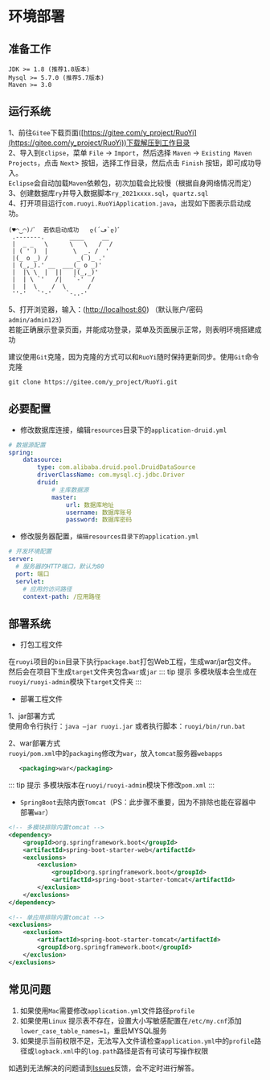 # 环境部署

## 准备工作

~~~
JDK >= 1.8 (推荐1.8版本)
Mysql >= 5.7.0 (推荐5.7版本)
Maven >= 3.0
~~~


## 运行系统

1、前往`Gitee`下载页面([https://gitee.com/y_project/RuoYi](https://gitee.com/y_project/RuoYi))下载解压到工作目录  
2、导入到`Eclipse`，菜单 `File` -> `Import`，然后选择 `Maven` -> `Existing Maven Projects`，点击 `Next`> 按钮，选择工作目录，然后点击 `Finish` 按钮，即可成功导入。  
`Eclipse`会自动加载`Maven`依赖包，初次加载会比较慢（根据自身网络情况而定）  
3、创建数据库`ry`并导入数据脚本`ry_2021xxxx.sql`，`quartz.sql`  
4、打开项目运行`com.ruoyi.RuoYiApplication.java`，出现如下图表示启动成功。 
```
(♥◠‿◠)ﾉﾞ  若依启动成功   ლ(´ڡ`ლ)ﾞ  
 .-------.       ____     __        
 |  _ _   \      \   \   /  /    
 | ( ' )  |       \  _. /  '       
 |(_ o _) /        _( )_ .'         
 | (_,_).' __  ___(_ o _)'          
 |  |\ \  |  ||   |(_,_)'         
 |  | \ `'   /|   `-'  /           
 |  |  \    /  \      /           
 ''-'   `'-'    `-..-'    
``` 
5、打开浏览器，输入：([http://localhost:80](http://localhost:80)) （默认账户/密码 `admin/admin123`）  
若能正确展示登录页面，并能成功登录，菜单及页面展示正常，则表明环境搭建成功  

建议使用`Git`克隆，因为克隆的方式可以和`RuoYi`随时保持更新同步。使用`Git`命令克隆  
```
git clone https://gitee.com/y_project/RuoYi.git
```

## 必要配置

* 修改数据库连接，编辑`resources`目录下的`application-druid.yml`
``` yml {9-11}
# 数据源配置
spring:
    datasource:
        type: com.alibaba.druid.pool.DruidDataSource
        driverClassName: com.mysql.cj.jdbc.Driver
        druid:
            # 主库数据源
            master:
                url: 数据库地址
                username: 数据库账号
                password: 数据库密码
```
   
* 修改服务器配置，`编辑resources目录下的application.yml`
``` yml {4-7}
# 开发环境配置
server:
  # 服务器的HTTP端口，默认为80
  port: 端口
  servlet:
    # 应用的访问路径
    context-path: /应用路径
```


## 部署系统

* 打包工程文件

在`ruoyi`项目的`bin`目录下执行`package.bat`打包Web工程，生成war/jar包文件。  
然后会在项目下生成`target`文件夹包含`war`或`jar`
::: tip 提示
多模块版本会生成在`ruoyi/ruoyi-admin`模块下`target`文件夹
:::

* 部署工程文件
 
1、jar部署方式  
   使用命令行执行：`java –jar ruoyi.jar` 或者执行脚本：`ruoyi/bin/run.bat`  

2、war部署方式  
   `ruoyi/pom.xml`中的`packaging`修改为`war`，放入`tomcat`服务器`webapps`
``` xml
   <packaging>war</packaging>
```
::: tip 提示
多模块版本在`ruoyi/ruoyi-admin`模块下修改`pom.xml`
:::

* `SpringBoot`去除内嵌`Tomcat`（PS：此步骤不重要，因为不排除也能在容器中部署`war`）

```xml
<!-- 多模块排除内置tomcat -->
<dependency>
	<groupId>org.springframework.boot</groupId>
	<artifactId>spring-boot-starter-web</artifactId>
	<exclusions>
		<exclusion>
			<groupId>org.springframework.boot</groupId>
			<artifactId>spring-boot-starter-tomcat</artifactId>
		</exclusion>
	</exclusions>
</dependency>
		
<!-- 单应用排除内置tomcat -->		
<exclusions>
	<exclusion>
		<artifactId>spring-boot-starter-tomcat</artifactId>
		<groupId>org.springframework.boot</groupId>
	</exclusion>
</exclusions>
```


## 常见问题

1. 如果使用`Mac`需要修改`application.yml`文件路径`profile`
2. 如果使用`Linux` 提示表不存在，设置大小写敏感配置在`/etc/my.cnf`添加`lower_case_table_names=1`，重启MYSQL服务
3. 如果提示当前权限不足，无法写入文件请检查`application.yml`中的`profile`路径或`logback.xml`中的`log.path`路径是否有可读可写操作权限

如遇到无法解决的问题请到[Issues](https://gitee.com/y_project/RuoYi/issues)反馈，会不定时进行解答。